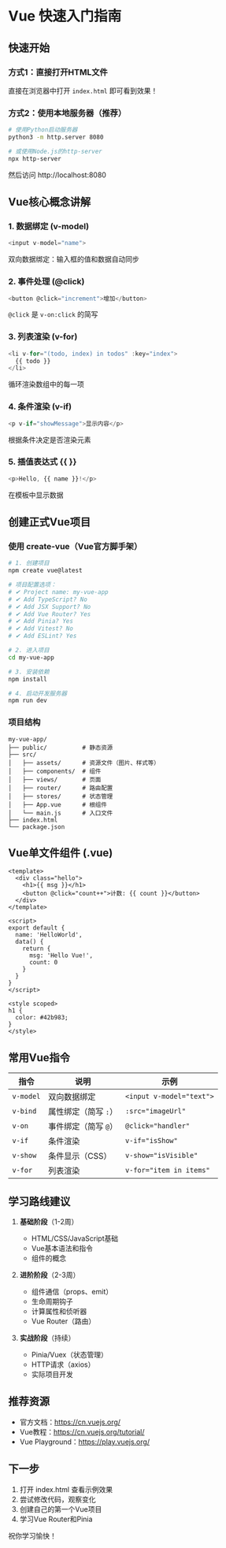 # Vue 快速入门指南

## 快速开始

### 方式1：直接打开HTML文件
直接在浏览器中打开 `index.html` 即可看到效果！

### 方式2：使用本地服务器（推荐）
```bash
# 使用Python启动服务器
python3 -m http.server 8080

# 或使用Node.js的http-server
npx http-server
```

然后访问 http://localhost:8080

## Vue核心概念讲解

### 1. 数据绑定 (v-model)
```javascript
<input v-model="name">
```
双向数据绑定：输入框的值和数据自动同步

### 2. 事件处理 (@click)
```javascript
<button @click="increment">增加</button>
```
`@click` 是 `v-on:click` 的简写

### 3. 列表渲染 (v-for)
```javascript
<li v-for="(todo, index) in todos" :key="index">
  {{ todo }}
</li>
```
循环渲染数组中的每一项

### 4. 条件渲染 (v-if)
```javascript
<p v-if="showMessage">显示内容</p>
```
根据条件决定是否渲染元素

### 5. 插值表达式 {{ }}
```javascript
<p>Hello, {{ name }}!</p>
```
在模板中显示数据

## 创建正式Vue项目

### 使用 create-vue（Vue官方脚手架）

```bash
# 1. 创建项目
npm create vue@latest

# 项目配置选项：
# ✔ Project name: my-vue-app
# ✔ Add TypeScript? No
# ✔ Add JSX Support? No
# ✔ Add Vue Router? Yes
# ✔ Add Pinia? Yes
# ✔ Add Vitest? No
# ✔ Add ESLint? Yes

# 2. 进入项目
cd my-vue-app

# 3. 安装依赖
npm install

# 4. 启动开发服务器
npm run dev
```

### 项目结构
```
my-vue-app/
├── public/          # 静态资源
├── src/
│   ├── assets/      # 资源文件（图片、样式等）
│   ├── components/  # 组件
│   ├── views/       # 页面
│   ├── router/      # 路由配置
│   ├── stores/      # 状态管理
│   ├── App.vue      # 根组件
│   └── main.js      # 入口文件
├── index.html
└── package.json
```

## Vue单文件组件 (.vue)

```vue
<template>
  <div class="hello">
    <h1>{{ msg }}</h1>
    <button @click="count++">计数: {{ count }}</button>
  </div>
</template>

<script>
export default {
  name: 'HelloWorld',
  data() {
    return {
      msg: 'Hello Vue!',
      count: 0
    }
  }
}
</script>

<style scoped>
h1 {
  color: #42b983;
}
</style>
```

## 常用Vue指令

| 指令 | 说明 | 示例 |
|------|------|------|
| `v-model` | 双向数据绑定 | `<input v-model="text">` |
| `v-bind` | 属性绑定（简写 `:`） | `:src="imageUrl"` |
| `v-on` | 事件绑定（简写 `@`） | `@click="handler"` |
| `v-if` | 条件渲染 | `v-if="isShow"` |
| `v-show` | 条件显示（CSS） | `v-show="isVisible"` |
| `v-for` | 列表渲染 | `v-for="item in items"` |

## 学习路线建议

1. **基础阶段**（1-2周）
   - HTML/CSS/JavaScript基础
   - Vue基本语法和指令
   - 组件的概念

2. **进阶阶段**（2-3周）
   - 组件通信（props、emit）
   - 生命周期钩子
   - 计算属性和侦听器
   - Vue Router（路由）

3. **实战阶段**（持续）
   - Pinia/Vuex（状态管理）
   - HTTP请求（axios）
   - 实际项目开发

## 推荐资源

- 官方文档：https://cn.vuejs.org/
- Vue教程：https://cn.vuejs.org/tutorial/
- Vue Playground：https://play.vuejs.org/

## 下一步

1. 打开 index.html 查看示例效果
2. 尝试修改代码，观察变化
3. 创建自己的第一个Vue项目
4. 学习Vue Router和Pinia

祝你学习愉快！
